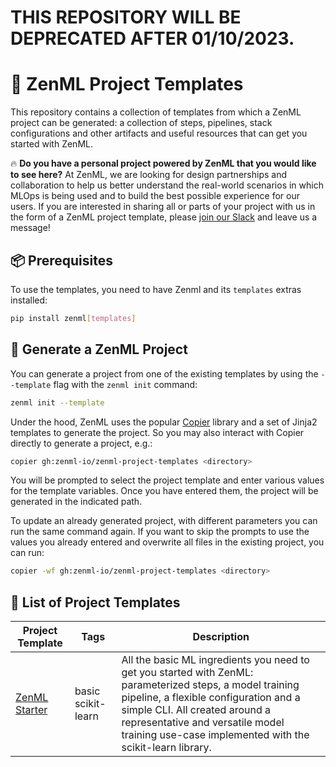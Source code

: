 # THIS REPOSITORY WILL BE DEPRECATED AFTER 01/10/2023. 

# 📜 ZenML Project Templates

This repository contains a collection of templates from which a ZenML project
can be generated: a collection of steps, pipelines, stack configurations and
other artifacts and useful resources that can get you started with ZenML.

🔥 **Do you have a personal project powered by ZenML that you would like to see here?** At
ZenML, we are looking for design partnerships and collaboration to help us
better understand the real-world scenarios in which MLOps is being used and to
build the best possible experience for our users. If you are interested in
sharing all or parts of your project with us in the form of a ZenML project
template, please [join our Slack](https://zenml.io/slack-invite/) and leave us a
message!

## 📦 Prerequisites

To use the templates, you need to have Zenml and its `templates` extras
installed: 

```bash
pip install zenml[templates]
```

## 🚀 Generate a ZenML Project

You can generate a project from one of the existing templates by using the
`--template` flag with the `zenml init` command:

```bash
zenml init --template
```

Under the hood, ZenML uses the popular [Copier](https://copier.readthedocs.io/en/stable/)
library and a set of Jinja2 templates to generate the project. So you may also
interact with Copier directly to generate a project, e.g.:

```bash
copier gh:zenml-io/zenml-project-templates <directory>
```

You will be prompted to select the project template and enter various values for
the template variables. Once you have entered them, the project will be
generated in the indicated path.

To update an already generated project, with different parameters you can run
the same command again. If you want to skip the prompts to use the values you
already entered and overwrite all files in the existing project, you can run:

```bash
copier -wf gh:zenml-io/zenml-project-templates <directory>
```

## 📃 List of Project Templates

| Project Template | Tags     | Description                                                                       |
|------------------|----------|-----------------------------------------------------------------------------------|
| [ZenML Starter](https://github.com/zenml-io/zenml-project-templates/tree/main/starter) | basic scikit-learn | All the basic ML ingredients you need to get you started with ZenML: parameterized steps, a model training pipeline, a flexible configuration and a simple CLI. All created around a representative and versatile model training use-case implemented with the scikit-learn library. |
